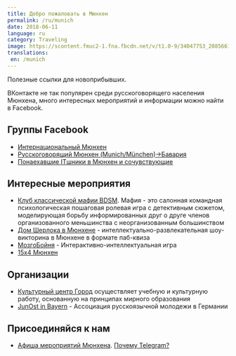 ```yaml
---
title: Добро пожаловать в Мюнхен
permalink: /ru/munich
date: 2018-06-11
language: ru
category: Traveling
image: https://scontent.fmuc2-1.fna.fbcdn.net/v/t1.0-9/34047753_2085661518426136_2706242374765379584_n.jpg?_nc_cat=0&oh=66eb3e26b22740a97605ee2e38484738&oe=5B7E3B0A
translations:
 en: /munich
---
```


Полезные ссылки для новоприбывших.

<!-- more -->

ВКонтакте не так популярен среди русскоговорящего населения Мюнхена,
много интересных мероприятий и информации можно найти в Facebook.

## Группы Facebook

- [Интернациональный Мюнхен](https://www.facebook.com/groups/rusmuenchen)
- [Русскоговорящий Мюнхен (Munich/München)->Бавария](https://www.facebook.com/groups/munichrus/)
- [Понаехавшие ITшники в Мюнхен и сочувствующие](https://www.facebook.com/groups/traktoristi.v.munchene/)

## Интересные мероприятия

- [Клуб классической мафии BDSM](https://www.facebook.com/groups/mafclub.bdsm/). Мафия - это салонная командная психологическая пошаговая ролевая игра с детективным сюжетом, моделирующая борьбу информированных друг о друге членов организованного меньшинства с неорганизованным большинством
- [Дом Шерлока в Мюнхене](https://www.facebook.com/SherlockMunich/) - интеллектуально-развлекательная шоу-викторина в Мюнхене в формате паб-квиза
- [МозгоБойня](https://www.facebook.com/MozgoBojnjaMunich/) - Интерактивно-интеллектуальная игра
- [15x4 Мюнхен](https://www.facebook.com/15x4munich/)

## Организации

- [Культурный центр Город](https://www.facebook.com/kulturzentrum.gorod/) осуществляет учебную и культурную работу, основанную на принципах мирного образования
- [JunОst in Bayern](https://www.facebook.com/junostbayern/) - Ассоциация русскоязычной молодежи в Германии

## Присоединяйся к нам

- [Афиша мероприятий Мюнхена](https://t.me/MunichFun). [Почему Telegram?](/ru/telegram)
